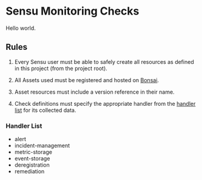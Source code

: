 # Sensu Monitoring Checks

Hello world.

## Rules

1. Every Sensu user must be able to safely create all resources as
defined in this project (from the project root). 

2. All Assets used must be registered and hosted on
[Bonsai](https://bonsai.sensu.io).

3. Asset resources must include a version reference in their name.

4. Check definitions must specify the appropriate handler from the
[handler list](#handler-list) for its collected data.

### Handler List

- alert
- incident-management
- metric-storage
- event-storage
- deregistration
- remediation
